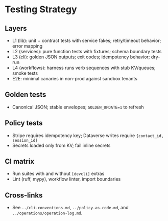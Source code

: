 # Testing Strategy

## Layers
- L1 (lib): unit + contract tests with service fakes; retry/timeout behavior; error mapping
- L2 (services): pure function tests with fixtures; schema boundary tests
- L3 (cli): golden JSON outputs; exit codes; idempotency behavior; dry-run
- L4 (workflows): harness runs verb sequences with stub KV/queues; smoke tests
- E2E: minimal canaries in non-prod against sandbox tenants

## Golden tests
- Canonical JSON; stable envelopes; `GOLDEN_UPDATE=1` to refresh

## Policy tests
- Stripe requires idempotency key; Dataverse writes require `{contact_id, session_id}`
- Secrets loaded only from KV; fail inline secrets

## CI matrix
- Run suites with and without `[devcli]` extras
- Lint (ruff, mypy), workflow linter, import boundaries

## Cross-links
- See `../cli-conventions.md`, `../policy-as-code.md`, and `../operations/operation-log.md`.
